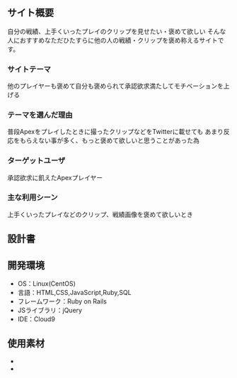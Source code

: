 # <Ape-Fav>

## サイト概要
自分の戦績、上手くいったプレイのクリップを見せたい・褒めて欲しい
そんな人におすすめなただひたすらに他の人の戦績・クリップを褒め称えるサイトです。

### サイトテーマ
他のプレイヤーも褒めて自分も褒められて承認欲求満たしてモチベーションを上げる

### テーマを選んだ理由
普段Apexをプレイしたときに撮ったクリップなどをTwitterに載せても
あまり反応をもらえない事が多く、もっと褒めて欲しいと思うことがあった為

### ターゲットユーザ
承認欲求に飢えたApexプレイヤー

### 主な利用シーン
上手くいったプレイなどのクリップ、戦績画像を褒めて欲しいとき

## 設計書


## 開発環境
- OS：Linux(CentOS)
- 言語：HTML,CSS,JavaScript,Ruby,SQL
- フレームワーク：Ruby on Rails
- JSライブラリ：jQuery
- IDE：Cloud9

## 使用素材
- 
- 